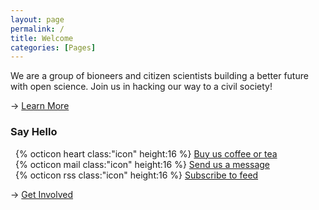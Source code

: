 ```yaml
---
layout: page
permalink: /
title: Welcome
categories: [Pages]
---
```

We are a group of bioneers and citizen scientists building a better future with open science. Join us in hacking our way to a civil society!

<nav>→ <a href="{{ site.baseurl }}/about">Learn More</a></nav>

### Say Hello

<ul style="list-style-type:none; padding-left:0.5rem">
<li>{% octicon heart class:"icon" height:16 %} <a href="https://ko-fi.com/bioshack" target="_blank" data-goatcounter-click="coffee" data-umami-event="coffee">Buy us coffee or tea</a></li>
<li>{% octicon mail class:"icon" height:16 %} <a href="mailto:bio@d8a.org" target="_blank" data-goatcounter-click="message" data-umami-event="message">Send us a message</a></li>
<li>{% octicon rss class:"icon" height:16 %} <a href="{{ site.baseurl }}/feed" target="_blank" data-goatcounter-click="subscribe" data-umami-event="subscribe">Subscribe to feed</a></li>
</ul>

<nav>→ <a href="{{ site.baseurl }}/contact">Get Involved</a></nav>